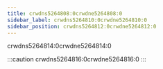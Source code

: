 ```yaml
---
title: crwdns5264808:0crwdne5264808:0
sidebar_label: crwdns5264810:0crwdne5264810:0
sidebar_position: crwdns5264812:0crwdne5264812:0
---
```


crwdns5264814:0crwdne5264814:0

:::caution
crwdns5264816:0crwdne5264816:0
:::
